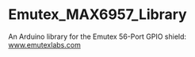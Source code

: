 Emutex_MAX6957_Library
======================

An Arduino library for the Emutex 56-Port GPIO shield: www.emutexlabs.com
